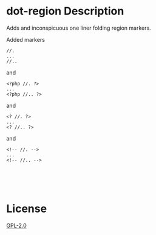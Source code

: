 # dot-region Description

Adds and inconspicuous one liner folding region markers.

Added markers

    //.
    ...
    //..
and 

    <?php //. ?>
    ...
    <?php //.. ?>

and 

    <? //. ?>
    ...
    <? //.. ?>

and

    <!-- //. -->
    ...
    <!-- //.. -->

<br>
<br>
<br>

# License

[GPL-2.0](https://github.com/emandeguzman/vscode-php-region/blob/master/LICENSE)